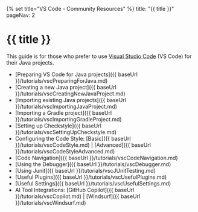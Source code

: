 {% set title="VS Code - Community Resources" %}
<frontmatter>
  title: "{{ title }}"
  pageNav: 2
</frontmatter>

<include src="../common/common-fragments.md#wip-warning" />

# {{ title }}

This guide is for those who prefer to use [Visual Studio Code](https://code.visualstudio.com/) (VS Code) for their Java projects.

<div id="vscode-sub-topics">

* [Preparing VS Code for Java projects]({{ baseUrl }}/tutorials/vscPreparingForJava.md)
* [Creating a new Java project]({{ baseUrl }}/tutorials/vscCreatingNewJavaProject.md)
* [Importing existing Java projects]({{ baseUrl }}/tutorials/vscImportingJavaProject.md)
* [Importing a Gradle project]({{ baseUrl }}/tutorials/vscImportingGradleProject.md)
* [Setting up Checkstyle]({{ baseUrl }}/tutorials/vscSettingUpCheckstyle.md)
* Configuring the Code Style: [Basic]({{ baseUrl }}/tutorials/vscCodeStyle.md) | [Advanced]({{ baseUrl }}/tutorials/vscCodeStyleAdvanced.md)
* [Code Navigation]({{ baseUrl }}/tutorials/vscCodeNavigation.md)
* [Using the Debugger]({{ baseUrl }}/tutorials/vscDebugger.md)
* [Using Junit]({{ baseUrl }}/tutorials/vscJUnitTesting.md)
* [Useful Plugins]({{ baseUrl }}/tutorials/vscUsefulPlugins.md)
* [Useful Settings]({{ baseUrl }}/tutorials/vscUsefulSettings.md)
* AI Tool Integrations: [GitHub Copilot]({{ baseUrl }}/tutorials/vscCopilot.md) | [Windsurf]({{ baseUrl }}/tutorials/vscWindsurf.md)
</div>
